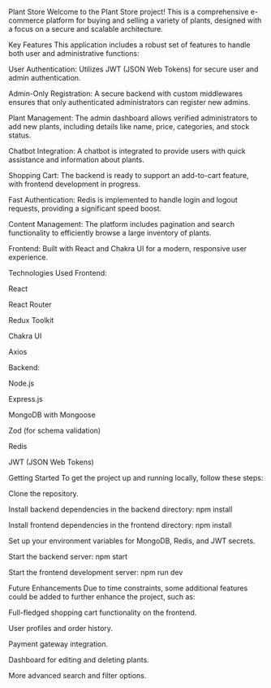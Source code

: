 Plant Store
Welcome to the Plant Store project! This is a comprehensive e-commerce platform for buying and selling a variety of plants, designed with a focus on a secure and scalable architecture.

Key Features
This application includes a robust set of features to handle both user and administrative functions:

User Authentication: Utilizes JWT (JSON Web Tokens) for secure user and admin authentication.

Admin-Only Registration: A secure backend with custom middlewares ensures that only authenticated administrators can register new admins.

Plant Management: The admin dashboard allows verified administrators to add new plants, including details like name, price, categories, and stock status.

Chatbot Integration: A chatbot is integrated to provide users with quick assistance and information about plants.

Shopping Cart: The backend is ready to support an add-to-cart feature, with frontend development in progress.

Fast Authentication: Redis is implemented to handle login and logout requests, providing a significant speed boost.

Content Management: The platform includes pagination and search functionality to efficiently browse a large inventory of plants.

Frontend: Built with React and Chakra UI for a modern, responsive user experience.

Technologies Used
Frontend:

React

React Router

Redux Toolkit

Chakra UI

Axios

Backend:

Node.js

Express.js

MongoDB with Mongoose

Zod (for schema validation)

Redis

JWT (JSON Web Tokens)

Getting Started
To get the project up and running locally, follow these steps:

Clone the repository.

Install backend dependencies in the backend directory:
npm install

Install frontend dependencies in the frontend directory:
npm install

Set up your environment variables for MongoDB, Redis, and JWT secrets.

Start the backend server:
npm start

Start the frontend development server:
npm run dev

Future Enhancements
Due to time constraints, some additional features could be added to further enhance the project, such as:

Full-fledged shopping cart functionality on the frontend.

User profiles and order history.

Payment gateway integration.

Dashboard for editing and deleting plants.

More advanced search and filter options.